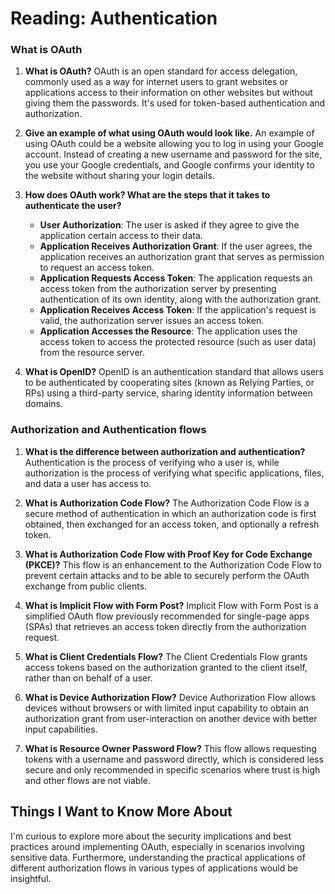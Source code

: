 # Reading: Authentication

### What is OAuth

1. **What is OAuth?**
   OAuth is an open standard for access delegation, commonly used as a way for internet users to grant websites or applications access to their information on other websites but without giving them the passwords. It's used for token-based authentication and authorization.

2. **Give an example of what using OAuth would look like.**
   An example of using OAuth could be a website allowing you to log in using your Google account. Instead of creating a new username and password for the site, you use your Google credentials, and Google confirms your identity to the website without sharing your login details.

3. **How does OAuth work? What are the steps that it takes to authenticate the user?**
   - **User Authorization**: The user is asked if they agree to give the application certain access to their data.
   - **Application Receives Authorization Grant**: If the user agrees, the application receives an authorization grant that serves as permission to request an access token.
   - **Application Requests Access Token**: The application requests an access token from the authorization server by presenting authentication of its own identity, along with the authorization grant.
   - **Application Receives Access Token**: If the application's request is valid, the authorization server issues an access token.
   - **Application Accesses the Resource**: The application uses the access token to access the protected resource (such as user data) from the resource server.

4. **What is OpenID?**
   OpenID is an authentication standard that allows users to be authenticated by cooperating sites (known as Relying Parties, or RPs) using a third-party service, sharing identity information between domains.

### Authorization and Authentication flows

1. **What is the difference between authorization and authentication?**
   Authentication is the process of verifying who a user is, while authorization is the process of verifying what specific applications, files, and data a user has access to.

2. **What is Authorization Code Flow?**
   The Authorization Code Flow is a secure method of authentication in which an authorization code is first obtained, then exchanged for an access token, and optionally a refresh token.

3. **What is Authorization Code Flow with Proof Key for Code Exchange (PKCE)?**
   This flow is an enhancement to the Authorization Code Flow to prevent certain attacks and to be able to securely perform the OAuth exchange from public clients.

4. **What is Implicit Flow with Form Post?**
   Implicit Flow with Form Post is a simplified OAuth flow previously recommended for single-page apps (SPAs) that retrieves an access token directly from the authorization request.

5. **What is Client Credentials Flow?**
   The Client Credentials Flow grants access tokens based on the authorization granted to the client itself, rather than on behalf of a user.

6. **What is Device Authorization Flow?**
   Device Authorization Flow allows devices without browsers or with limited input capability to obtain an authorization grant from user-interaction on another device with better input capabilities.

7. **What is Resource Owner Password Flow?**
   This flow allows requesting tokens with a username and password directly, which is considered less secure and only recommended in specific scenarios where trust is high and other flows are not viable.

## Things I Want to Know More About

I'm curious to explore more about the security implications and best practices around implementing OAuth, especially in scenarios involving sensitive data. Furthermore, understanding the practical applications of different authorization flows in various types of applications would be insightful.
